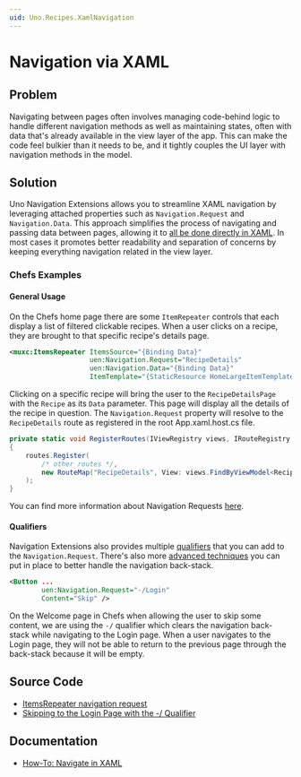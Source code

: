 ```yaml
---
uid: Uno.Recipes.XamlNavigation
---
```


# Navigation via XAML

## Problem

Navigating between pages often involves managing code-behind logic to handle different navigation methods as well as maintaining states, often with data that's already available in the view layer of the app. This can make the code feel bulkier than it needs to be, and it tightly couples the UI layer with navigation methods in the model.

## Solution

Uno Navigation Extensions allows you to streamline XAML navigation by leveraging attached properties such as `Navigation.Request` and `Navigation.Data`. This approach simplifies the process of navigating and passing data between pages, allowing it to [all be done directly in XAML](xref:Uno.Extensions.Navigation.HowToNavigateInXAML). In most cases it promotes better readability and separation of concerns by keeping everything navigation related in the view layer.

### Chefs Examples

#### General Usage

On the Chefs home page there are some `ItemRepeater` controls that each display a list of filtered clickable recipes. When a user clicks on a recipe, they are brought to that specific recipe's details page.

```xml
<muxc:ItemsRepeater ItemsSource="{Binding Data}"
                    uen:Navigation.Request="RecipeDetails"
                    uen:Navigation.Data="{Binding Data}"
                    ItemTemplate="{StaticResource HomeLargeItemTemplate}">
```

Clicking on a specific recipe will bring the user to the `RecipeDetailsPage` with the `Recipe` as its `Data` parameter. This page will display all the details of the recipe in question. The `Navigation.Request` property will resolve to the `RecipeDetails` route as registered in the root App.xaml.host.cs file.

```csharp
private static void RegisterRoutes(IViewRegistry views, IRouteRegistry routes)
{
    routes.Register(
        /* other routes */,
        new RouteMap("RecipeDetails", View: views.FindByViewModel<RecipeDetailsModel>())
    );
}
```

You can find more information about Navigation Requests [here](xref:Uno.Extensions.Navigation.HowToNavigateInXAML#1-navigationrequest).

#### Qualifiers

Navigation Extensions also provides multiple [qualifiers](xref:Reference.Navigation.Qualifiers) that you can add to the `Navigation.Request`. There's also more [advanced techniques](xref:Uno.Extensions.Navigation.Advanced.PageNavigation) you can put in place to better handle the navigation back-stack.

```xml
<Button ...
        uen:Navigation.Request="-/Login"
        Content="Skip" />
```

On the Welcome page in Chefs when allowing the user to skip some content, we are using the `-/` qualifier which clears the navigation back-stack while navigating to the Login page. When a user navigates to the Login page, they will not be able to return to the previous page through the back-stack because it will be empty.

## Source Code

- [ItemsRepeater navigation request](https://github.com/unoplatform/uno.chefs/blob/139edc9eab65b322e219efb7572583551c40ad32/Chefs/Views/HomePage.xaml#L105-L125)
- [Skipping to the Login Page with the -/ Qualifier](https://github.com/unoplatform/uno.chefs/blob/139edc9eab65b322e219efb7572583551c40ad32/Chefs/Views/WelcomePage.xaml#L175)

## Documentation

- [How-To: Navigate in XAML](xref:Uno.Extensions.Navigation.HowToNavigateInXAML)
